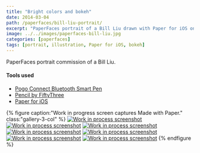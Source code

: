```yaml
---
title: "Bright colors and bokeh"
date: 2014-03-04
path: /paperfaces/bill-liu-portrait/
excerpt: "PaperFaces portrait of a Bill Liu drawn with Paper for iOS on an iPad."
image: ../../images/paperfaces-bill-liu.jpg
categories: [paperfaces]
tags: [portrait, illustration, Paper for iOS, bokeh]
---
```


PaperFaces portrait commission of a Bill Liu.

#### Tools used

- [Pogo Connect Bluetooth Smart Pen](https://www.amazon.com/gp/product/B009K448L4/ref=as_li_ss_tl?ie=UTF8&camp=1789&creative=390957&creativeASIN=B009K448L4&linkCode=as2&tag=mademist-20)
- [Pencil by FiftyThree](https://www.amazon.com/FiftyThree-Digital-Stylus-Pencil-iPhone/dp/B01JJBUYR4/ref=as_li_ss_tl?keywords=pencil+53&qid=1550586265&s=gateway&sr=8-3&linkCode=ll1&tag=mademist-20&linkId=0134793cb840affff60f2e45a7f64678&language=en_US)
- [Paper for iOS](https://paper.bywetransfer.com/)

{% figure caption:"Work in progress screen captures Made with Paper." class:"gallery-3-col" %}
[![Work in process screenshot](../../images/paperfaces-bill-liu-process-1-600.jpg)](../../images/paperfaces-bill-liu-process-1-lg.jpg)
[![Work in process screenshot](../../images/paperfaces-bill-liu-process-2-600.jpg)](../../images/paperfaces-bill-liu-process-2-lg.jpg)
[![Work in process screenshot](../../images/paperfaces-bill-liu-process-3-600.jpg)](../../images/paperfaces-bill-liu-process-3-lg.jpg)
[![Work in process screenshot](../../images/paperfaces-bill-liu-process-4-600.jpg)](../../images/paperfaces-bill-liu-process-4-lg.jpg)
[![Work in process screenshot](../../images/paperfaces-bill-liu-process-5-600.jpg)](../../images/paperfaces-bill-liu-process-5-lg.jpg)
[![Work in process screenshot](../../images/paperfaces-bill-liu-process-6-600.jpg)](../../images/paperfaces-bill-liu-process-6-lg.jpg)
[![Work in process screenshot](../../images/paperfaces-bill-liu-process-7-600.jpg)](../../images/paperfaces-bill-liu-process-7-lg.jpg)
{% endfigure %}
